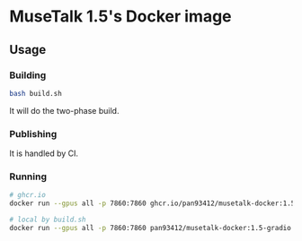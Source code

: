 # MuseTalk 1.5's Docker image

## Usage

### Building

```bash
bash build.sh
```

It will do the two-phase build.

### Publishing

It is handled by CI.

### Running

```bash
# ghcr.io
docker run --gpus all -p 7860:7860 ghcr.io/pan93412/musetalk-docker:1.5-gradio

# local by build.sh
docker run --gpus all -p 7860:7860 pan93412/musetalk-docker:1.5-gradio
```
